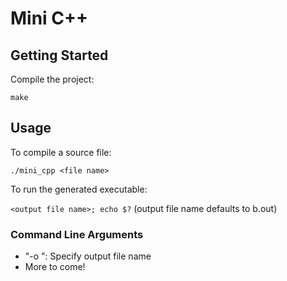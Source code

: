# Mini C++

## Getting Started

Compile the project:

`make`

## Usage

To compile a source file:

`./mini_cpp <file name>`

To run the generated executable:

`<output file name>; echo $?`
(output file name defaults to b.out)

### Command Line Arguments

- "-o <filename>": Specify output file name
- More to come!